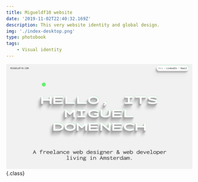 ```yaml
---
title: Migueldf10 website
date: '2019-11-02T22:40:32.169Z'
description: This very website identity and global design.
img: './index-desktop.png'
type: photobook
tags:
    - Visual identity
---
```


![Logo][photo1]{.class}

[photo1]: index-desktop.png 'Facebook Cover'
